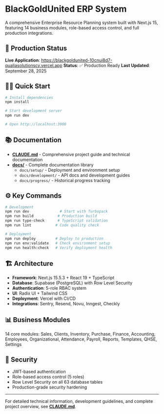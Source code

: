 # BlackGoldUnited ERP System

A comprehensive Enterprise Resource Planning system built with Next.js 15, featuring 14 business modules, role-based access control, and full production integrations.

## 🚀 Production Status

**Live Application**: https://blackgoldunited-10cnui8d7-qualiasolutionscy.vercel.app
**Status**: ✅ Production Ready
**Last Updated**: September 28, 2025

## 🏃‍♂️ Quick Start

```bash
# Install dependencies
npm install

# Start development server
npm run dev

# Open http://localhost:3000
```

## 📚 Documentation

- **[CLAUDE.md](./CLAUDE.md)** - Comprehensive project guide and technical documentation
- **[docs/](./docs/)** - Complete documentation library
  - `docs/setup/` - Deployment and environment setup
  - `docs/development/` - API docs and development guides
  - `docs/progress/` - Historical progress tracking

## ⚙️ Key Commands

```bash
# Development
npm run dev              # Start with Turbopack
npm run build           # Production build
npm run type-check      # TypeScript validation
npm run lint           # Code quality check

# Deployment
npm run deploy         # Deploy to production
npm run env:validate   # Check environment setup
npm run health:check   # Verify deployment health
```

## 🏗️ Architecture

- **Framework**: Next.js 15.5.3 + React 19 + TypeScript
- **Database**: Supabase (PostgreSQL) with Row Level Security
- **Authentication**: 5-role RBAC system
- **UI**: Radix UI + Tailwind CSS
- **Deployment**: Vercel with CI/CD
- **Integrations**: Sentry, Resend, Novu, Inngest, Checkly

## 📊 Business Modules

14 core modules: Sales, Clients, Inventory, Purchase, Finance, Accounting, Employees, Organizational, Attendance, Payroll, Reports, Templates, QHSE, Settings

## 🔐 Security

- JWT-based authentication
- Role-based access control (5 roles)
- Row Level Security on all 63 database tables
- Production-grade security hardening

---

For detailed technical information, development guidelines, and complete project overview, see **[CLAUDE.md](./CLAUDE.md)**.
